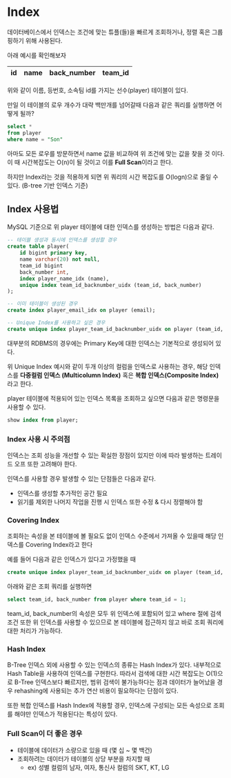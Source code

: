 # Index
데이터베이스에서 인덱스는 조건에 맞는 튜플(들)을 빠르게 조회하거나, 정렬 혹은 그룹핑하기 위해 사용된다.

아래 예시를 확인해보자

| id | name | back_number | team_id |
| --- | --- | --- | --- |

위와 같이 이름, 등번호, 소속팀 id를 가지는 선수(player) 테이블이 있다.

만일 이 테이블의 로우 개수가 대략 백만개를 넘어갈때 다음과 같은 쿼리를 실행하면 어떻게 될까?
```sql
select *
from player
where name = "Son"
```

아마도 모든 로우를 방문하면서 name 값을 비교하여 위 조건에 맞는 값을 찾을 것 이다. 이 때 시간복잡도는 O(n)이 될 것이고 이를 **Full Scan**이라고 한다.

하지만 Index라는 것을 적용하게 되면 위 쿼리의 시간 복잡도를 O(logn)으로 줄일 수 있다. (B-tree 기반 인덱스 기준)


## Index 사용법
MySQL 기준으로 위 player 테이블에 대한 인덱스를 생성하는 방법은 다음과 같다.

```sql
-- 테이블 생성과 동시에 인덱스를 생성할 경우
create table player(
    id bigint primary key,
    name varchar(20) not null,
    team_id bigint
    back_number int,
    index player_name_idx (name),
    unique index team_id_backnumber_uidx (team_id, back_number)
);

-- 이미 테이블이 생성된 경우
create index player_email_idx on player (email);

-- Unique Index를 사용하고 싶은 경우
create unique index player_team_id_backnumber_uidx on player (team_id, back_number);
```

대부분의 RDBMS의 경우에는 Primary Key에 대한 인덱스는 기본적으로 생성되어 있다. 

위 Unique Index 예시와 같이 두개 이상의 컬럼을 인덱스로 사용하는 경우, 해당 인덱스를 **다중컬럼 인덱스 (Multicolumn Index)** 혹은 **복합 인덱스(Composite Index)** 라고 한다.

player 테이블에 적용되어 있는 인덱스 목록을 조회하고 싶으면 다음과 같은 명령문을 사용할 수 있다.

```sql
show index from player;
```
### Index 사용 시 주의점

인덱스는 조회 성능을 개선할 수 있는 확실한 장점이 있지만 이에 따라 발생하는 트레이드 오프 또한 고려해야 한다. 

인덱스를 사용할 경우 발생할 수 있는 단점들은 다음과 같다.

- 인덱스를 생성할 추가적인 공간 필요
- 읽기를 제외한 나머지 작업을 진행 시 인덱스 또한 수정 & 다시 정렬해야 함 

### Covering Index
조회하는 속성을 본 테이블에 볼 필요도 없이 인덱스 수준에서 가져올 수 있을때 해당 인덱스를 Covering Index라고 한다

예를 들어 다음과 같은 인덱스가 있다고 가정했을 때
```sql
create unique index player_team_id_backnumber_uidx on player (team_id, back_number);
```

아래와 같은 조회 쿼리를 실행하면
```sql
select team_id, back_number from player where team_id = 1;
```

team_id, back_number의 속성은 모두 위 인덱스에 포함되어 있고 where 절에 검색조건 또한 위 인덱스를 사용할 수 있으므로 본 테이블에 접근하지 않고 바로 조회 쿼리에 대한 처리가 가능하다.


### Hash Index
B-Tree 인덱스 외에 사용할 수 있는 인덱스의 종류는 Hash Index가 있다. 내부적으로 Hash Table을 사용하여 인덱스를 구현한다. 따라서 검색에 대한 시간 복잡도는 O(1)으로 B-Tree 인덱스보다 빠르지만, 범위 검색이 불가능하다는 점과 데이터가 늘어났을 경우 rehashing에 사용되는 추가 연산 비용이 필요하다는 단점이 있다.

또한 복합 인덱스를 Hash Index에 적용할 경우, 인덱스에 구성되는 모든 속성으로 조회를 해야만 인덱스가 적용된다는 특성이 있다.

### Full Scan이 더 좋은 경우
- 테이블에 데이터가 소량으로 있을 때 (몇 십 ~ 몇 백건)
- 조회하려는 데이터가 테이블의 상당 부분을 차지할 때 
    - ex) 성별 컬럼의 남자, 여자, 통신사 컬럼의 SKT, KT, LG

